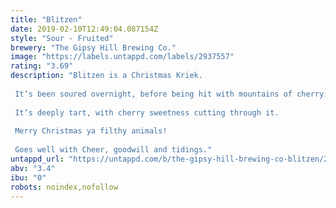 ```yaml
---
title: "Blitzen"
date: 2019-02-10T12:49:04.087154Z
style: "Sour - Fruited"
brewery: "The Gipsy Hill Brewing Co."
image: "https://labels.untappd.com/labels/2937557"
rating: "3.69"
description: "Blitzen is a Christmas Kriek.  It’s been soured overnight, before being hit with mountains of cherry.  It’s deeply tart, with cherry sweetness cutting through it.  Merry Christmas ya filthy animals!  Goes well with Cheer, goodwill and tidings."
untappd_url: "https://untappd.com/b/the-gipsy-hill-brewing-co-blitzen/2937557"
abv: "3.4"
ibu: "0"
robots: noindex,nofollow
---
```

